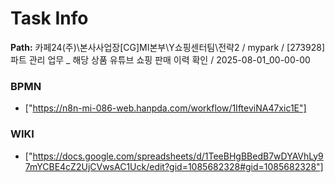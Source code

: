 # Task Info

**Path:** 카페24(주)\본사사업장\[CG]MI본부\Y쇼핑센터팀\전략2 / mypark / [273928] 파트 관리 업무 _ 해당 상품 유튜브 쇼핑 판매 이력 확인 / 2025-08-01_00-00-00

### BPMN
- ["https://n8n-mi-086-web.hanpda.com/workflow/1IfteviNA47xic1E"]

### WIKI
- ["https://docs.google.com/spreadsheets/d/1TeeBHgBBedB7wDYAVhLy97mYCBE4cZ2UjCVwsAC1Uck/edit?gid=1085682328#gid=1085682328"]

